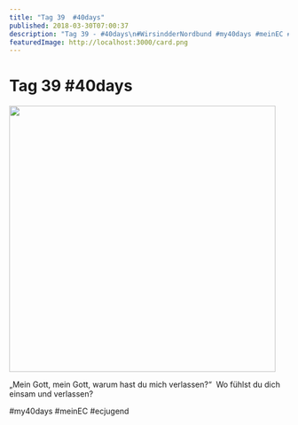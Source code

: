 ```yaml
---
title: "Tag 39  #40days"
published: 2018-03-30T07:00:37
description: "Tag 39 - #40days\n#WirsindderNordbund #my40days #meinEC #ecjugend"
featuredImage: http://localhost:3000/card.png
---
```


# Tag 39  #40days

<p><img data-attachment-id="1517" data-permalink="https://www.ec-nordbund.de/40days_03-30_out-tag-39/" data-orig-file="https://www.ec-nordbund.de/wp-content/uploads/40DAYS_03-30_OUT-tag-39.jpg" data-orig-size="1080,1080" data-comments-opened="1" data-image-meta="{&quot;aperture&quot;:&quot;0&quot;,&quot;credit&quot;:&quot;&quot;,&quot;camera&quot;:&quot;&quot;,&quot;caption&quot;:&quot;&quot;,&quot;created_timestamp&quot;:&quot;0&quot;,&quot;copyright&quot;:&quot;&quot;,&quot;focal_length&quot;:&quot;0&quot;,&quot;iso&quot;:&quot;0&quot;,&quot;shutter_speed&quot;:&quot;0&quot;,&quot;title&quot;:&quot;&quot;,&quot;orientation&quot;:&quot;0&quot;}" data-image-title="40DAYS_03-30_OUT-tag-39" data-image-description="" data-medium-file="https://www.ec-nordbund.de/wp-content/uploads/40DAYS_03-30_OUT-tag-39-480x480.jpg" data-large-file="https://www.ec-nordbund.de/wp-content/uploads/40DAYS_03-30_OUT-tag-39-1024x1024.jpg" class="alignnone size-medium wp-image-1517" src="https://www.ec-nordbund.de/wp-content/uploads/40DAYS_03-30_OUT-tag-39-480x480.jpg" alt="" width="480" height="480" srcset="https://www.ec-nordbund.de/wp-content/uploads/40DAYS_03-30_OUT-tag-39-480x480.jpg 480w, https://www.ec-nordbund.de/wp-content/uploads/40DAYS_03-30_OUT-tag-39-150x150.jpg 150w, https://www.ec-nordbund.de/wp-content/uploads/40DAYS_03-30_OUT-tag-39-768x768.jpg 768w, https://www.ec-nordbund.de/wp-content/uploads/40DAYS_03-30_OUT-tag-39-1024x1024.jpg 1024w, https://www.ec-nordbund.de/wp-content/uploads/40DAYS_03-30_OUT-tag-39.jpg 1080w" sizes="(max-width: 480px) 100vw, 480px" /></p>
<p>&#8222;Mein Gott, mein Gott, warum hast du mich verlassen?&#8220;  Wo fühlst du dich einsam und verlassen?</p>
<p>#my40days #meinEC #ecjugend</p>
